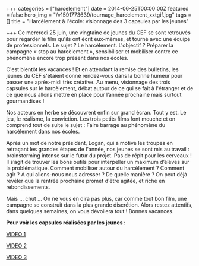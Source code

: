 +++
categories = ["harcèlement"]
date = 2014-06-25T00:00:00Z
featured = false
hero_img = "/v1591773639/tournage_harcelement_xxtgif.jpg"
tags = []
title = "Harcèlement à l'école: visionnage des 3 capsules par les jeunes"

+++
Ce mercredi 25 juin, une vingtaine de jeunes du CEF se sont retrouvés pour regarder le film qu'ils ont écrit eux-mêmes, et tourné avec une équipe de professionnels. Le sujet ? Le harcèlement. L'objectif ? Préparer la campagne « stop au harcèlement », sensibiliser et mobiliser contre ce phénomène encore trop présent dans nos écoles.

C'est bientôt les vacances ! Et en attendant la remise des bulletins, les jeunes du CEF s'étaient donné rendez-vous dans la bonne humeur pour passer une après-midi très créative. Au menu, visionnage des trois capsules sur le harcèlement, débat autour de ce qui se fait à l'étranger et de ce que nous allons mettre en place pour l’année prochaine mais surtout gourmandises !

Nos acteurs en herbe se découvrent enfin sur grand écran. Tout y est. Le jeu, le réalisme, la conviction. Les trois petits films font mouche et on comprend tout de suite le sujet : Faire barrage au phénomène du harcèlement dans nos écoles.

Après un mot de notre président, Logan, qui a motivé les troupes en retraçant les grandes étapes de l'année, nos jeunes se sont mis au travail : brainstorming intense sur le futur du projet. Pas de répit pour les cerveaux ! Il s’agit de trouver les bons outils pour interpeller un maximum d’élèves sur la problématique. Comment mobiliser autour du harcèlement ? Comment agir ? A qui allons-nous nous adresser ? De quelle manière ? On peut déjà révéler que la rentrée prochaine promet d'être agitée, et riche en rebondissements.

Mais … chut … On ne vous en dira pas plus, car comme tout bon film, une campagne se construit dans la plus grande discrétion. Alors restez attentifs, dans quelques semaines, on vous dévoilera tout ! Bonnes vacances.

**Pour voir les capsules réalisées par les jeunes :** 

[VIDEO 1](https://www.youtube.com/watch?v=g6As08AKhv8&feature=emb_title) 

[VIDEO 2](https://www.youtube.com/watch?v=Azuc9Wac9Kw&feature=emb_title) 

[VIDEO 3](https://www.lecef.org/2015/03/17/mettre-fin-au-harc%C3%A8lement-%C3%A0-l-%C3%A9cole-avec-le-cef-vid%C3%A9o-3/) 